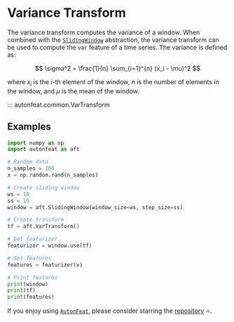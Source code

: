 # Variance Transform

The variance transform computes the variance of a window. When combined with the [`SlidingWindow`](../core/fixed_window.md) abstraction, the variance transform can be used to compute the `var` feature of a time series. The variance is defined as:

$$
\sigma^2 = \frac{1}{n} \sum_{i=1}^{n} (x_i - \mu)^2
$$

where $x_i$ is the $i$-th element of the window, $n$ is the number of elements in the window, and $\mu$ is the mean of the window.


::: autonfeat.common.VarTransform
      

## Examples

```python
import numpy as np
import autonfeat as aft

# Random data
n_samples = 100
x = np.random.rand(n_samples)

# Create sliding window
ws = 10
ss = 10
window = aft.SlidingWindow(window_size=ws, step_size=ss)

# Create transform
tf = aft.VarTransform()

# Get featurizer
featurizer = window.use(tf)

# Get features
features = featurizer(x)

# Print features
print(window)
print(tf)
print(features)
```


If you enjoy using [`AutonFeat`](../../index.md), please consider starring the [repository](https://github.com/autonlab/AutonFeat) ⭐️.